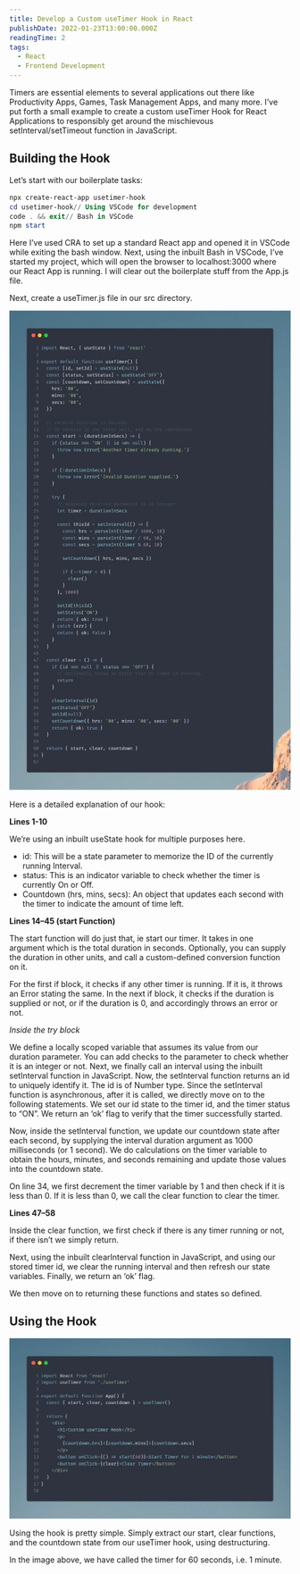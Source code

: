```yaml
---
title: Develop a Custom useTimer Hook in React
publishDate: 2022-01-23T13:00:00.000Z
readingTime: 2
tags:
  - React
  - Frontend Development
---
```


Timers are essential elements to several applications out there like Productivity Apps, Games, Task Management Apps, and many more. I’ve put forth a small example to create a custom useTimer Hook for React Applications to responsibly get around the mischievous setInterval/setTimeout function in JavaScript.

## Building the Hook

Let’s start with our boilerplate tasks:

```powershell
npx create-react-app usetimer-hook
cd usetimer-hook// Using VSCode for development
code . && exit// Bash in VSCode
npm start
```

Here I’ve used CRA to set up a standard React app and opened it in VSCode while exiting the bash window. Next, using the inbuilt Bash in VSCode, I’ve started my project, which will open the browser to localhost:3000 where our React App is running. I will clear out the boilerplate stuff from the App.js file.

Next, create a useTimer.js file in our src directory.

![screenshot of code](/images/custom-usetimer-1.webp)

Here is a detailed explanation of our hook:

**Lines 1-10**

We’re using an inbuilt useState hook for multiple purposes here.

- id: This will be a state parameter to memorize the ID of the currently running Interval.
- status: This is an indicator variable to check whether the timer is currently On or Off.
- Countdown (hrs, mins, secs): An object that updates each second with the timer to indicate the amount of time left.

**Lines 14–45 (start Function)**

The start function will do just that, ie start our timer. It takes in one argument which is the total duration in seconds. Optionally, you can supply the duration in other units, and call a custom-defined conversion function on it.

For the first if block, it checks if any other timer is running. If it is, it throws an Error stating the same. In the next if block, it checks if the duration is supplied or not, or if the duration is 0, and accordingly throws an error or not.

_Inside the try block_

We define a locally scoped variable that assumes its value from our duration parameter. You can add checks to the parameter to check whether it is an integer or not. Next, we finally call an interval using the inbuilt setInterval function in JavaScript. Now, the setInterval function returns an id to uniquely identify it. The id is of Number type. Since the setInterval function is asynchronous, after it is called, we directly move on to the following statements. We set our id state to the timer id, and the timer status to “ON”. We return an ‘ok’ flag to verify that the timer successfully started.

Now, inside the setInterval function, we update our countdown state after each second, by supplying the interval duration argument as 1000 milliseconds (or 1 second). We do calculations on the timer variable to obtain the hours, minutes, and seconds remaining and update those values into the countdown state.

On line 34, we first decrement the timer variable by 1 and then check if it is less than 0. If it is less than 0, we call the clear function to clear the timer.

**Lines 47–58**

Inside the clear function, we first check if there is any timer running or not, if there isn’t we simply return.

Next, using the inbuilt clearInterval function in JavaScript, and using our stored timer id, we clear the running interval and then refresh our state variables. Finally, we return an ‘ok’ flag.

We then move on to returning these functions and states so defined.

## Using the Hook

![](/images/custom-usetimer-2.webp)

Using the hook is pretty simple. Simply extract our start, clear functions, and the countdown state from our useTimer hook, using destructuring.

In the image above, we have called the timer for 60 seconds, i.e. 1 minute.
